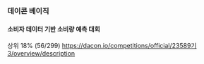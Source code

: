 ### 데이콘 베이직
#### 소비자 데이터 기반 소비량 예측 대회

상위 18% (56/299)
https://dacon.io/competitions/official/23589기3/overview/description
